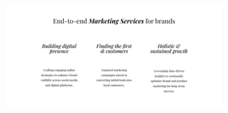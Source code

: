 ![](https://raw.githubusercontent.com/subham99saha/content-marketing-agency-website/refs/heads/main/snaps/contentladder.in_%20(1).png)
